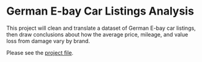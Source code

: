 # German E-bay Car Listings Analysis

This project will clean and translate a dataset of German E-bay car listings, then draw conclusions about how the average price, mileage, and value loss from damage vary by brand.

Please see the [project file](project.ipynb).
